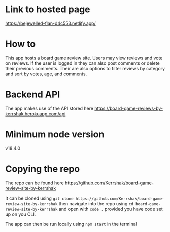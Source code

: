 # Link to hosted page

https://bejewelled-flan-d4c553.netlify.app/

# How to

This app hosts a board game review site. Users may view reviews and vote on reviews. If the user is logged in they can also post comments or delete their previous comments. Their are also options to filter reviews by category and sort by votes, age, and comments.

# Backend API

The app makes use of the API stored here https://board-game-reviews-by-kerrshak.herokuapp.com/api

# Minimum node version

v18.4.0

# Copying the repo

The repo can be found here https://github.com/Kerrshak/board-game-review-site-by-kerrshak

It can be cloned using `git clone https://github.com/Kerrshak/board-game-review-site-by-kerrshak` then navigate into the repo using `cd board-game-review-site-by-kerrshak` and open with `code .` provided you have code set up on you CLI.

The app can then be run locally using `npm start` in the terminal
